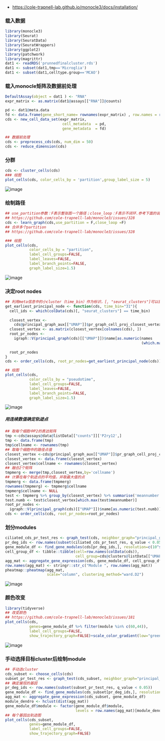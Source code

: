 - https://cole-trapnell-lab.github.io/monocle3/docs/installation/
### 载入数据
```r
library(monocle3)
library(Seurat)
library(SeuratData)
library(SeuratWrappers)
library(ggplot2)
library(patchwork)
library(magrittr)
dat1 <- readRDS('prunnedfinalcluster.rds')
dat1 <- subset(dat1,tmp=='Microglia')
dat1 <- subset(dat1,celltype.group=='MCAO')
```
### 载入monocle矩阵及数据前处理
```r
DefaultAssay(object = dat1 ) <- "RNA"
expr_matrix <- as.matrix(dat1@assays[["RNA"]]@counts)

pd <- dat1@meta.data
fd <- data.frame(gene_short_name= rownames(expr_matrix) , row.names = rownames(expr_matrix))
cds <- new_cell_data_set(expr_matrix, 
                          cell_metadata  = pd, 
                          gene_metadata  = fd)

## 数据前处理
cds <- preprocess_cds(cds, num_dim = 50)
cds <- reduce_dimension(cds)
```
### 分群
```r
cds <- cluster_cells(cds)
### 绘图
plot_cells(cds, color_cells_by = 'partition',group_label_size = 5)
```
![image](https://user-images.githubusercontent.com/41554601/202502404-4300d985-891e-43f6-8daa-50adcb630af6.png)


### 绘制路径
```r
## use_partition参数：F表示整张图一个路径；close_loop：F表示不闭环.参考下面的说明
## https://github.com/cole-trapnell-lab/monocle3/issues/328
cds <- learn_graph(cds,use_partition = F,close_loop =F)
## 合并多个partition
## https://github.com/cole-trapnell-lab/monocle3/issues/328

### 绘图
plot_cells(cds,
           color_cells_by = "partition",
           label_cell_groups=FALSE,
           label_leaves=FALSE,
           label_branch_points=FALSE,
           graph_label_size=1.5)
```
![image](https://user-images.githubusercontent.com/41554601/202502445-fc2fc2d3-ab7a-4214-b8b5-fa4af3999ba2.png)

### 决定root nodes
```r
## 利用meta信息中的小cluster（time_bin）作为标识，[, "seurat_clusters"]可以目标信息
get_earliest_principal_node <- function(cds, time_bin="31"){
  cell_ids <- which(colData(cds)[, "seurat_clusters"] == time_bin)
  
  closest_vertex <-
    cds@principal_graph_aux[["UMAP"]]$pr_graph_cell_proj_closest_vertex
  closest_vertex <- as.matrix(closest_vertex[colnames(cds), ])
  root_pr_nodes <-
    igraph::V(principal_graph(cds)[["UMAP"]])$name[as.numeric(names
                                                              (which.max(table(closest_vertex[cell_ids,]))))]
  
  root_pr_nodes
}
cds <- order_cells(cds, root_pr_nodes=get_earliest_principal_node(cds))

## 绘图
plot_cells(cds,
           color_cells_by = "pseudotime",
           label_cell_groups=FALSE,
           label_leaves=FALSE,
           label_branch_points=FALSE,
           graph_label_size=1.5)
```
![image](https://user-images.githubusercontent.com/41554601/202502546-a2af039a-57eb-4fdb-9859-6eb4c241841b.png)

##### 用连续数值确定轨迹点
```r
## 取每个细胞中P2的表达矩阵
tmp <-cds@assays@data@listData[["counts"]]['P2ry12',]
tmp <- data.frame(tmp)
tmp$cellname <- rownames(tmp)
## 取每个细胞中的路径点值
closest_vertex <-cds@principal_graph_aux[["UMAP"]]$pr_graph_cell_proj_closest_vertex
closest_vertex <- data.frame(closest_vertex)
closest_vertex$cellname <- rownames(closest_vertex)
## 融合2个矩阵
tmpmerg <- merge(tmp,closest_vertex,by='cellname')
## 计算在每个轨迹点的平均值，并取最大值的点
tmpmerg <- data.frame(tmpmerg)
rownames(tmpmerg) <- tmpmerg$cellname
tmpmerg$cellname <- NULL
test <- tmpmerg %>% group_by(closest_vertex) %>% summarise('meannumber'=mean(tmp))
test.numb <- test$closest_vertex[which.max(test$meannumber)]
root_pr_nodes <-
  igraph::V(principal_graph(cds)[["UMAP"]])$name[as.numeric(test.numb)]
cds <- order_cells(cds, root_pr_nodes=root_pr_nodes)
```

### 划分modules
```r
ciliated_cds_pr_test_res <- graph_test(cds, neighbor_graph="principal_graph", cores=8)
pr_deg_ids <- row.names(subset(ciliated_cds_pr_test_res, q_value < 0.05))
gene_module_df <- find_gene_modules(cds[pr_deg_ids,], resolution=c(10^seq(-6,-1)))
cell_group_df <- tibble::tibble(cell=row.names(colData(cds)), 
                                cell_group=cds@clusters@listData[["UMAP"]][["clusters"]])
agg_mat <- aggregate_gene_expression(cds, gene_module_df, cell_group_df)
row.names(agg_mat) <- stringr::str_c("Module ", row.names(agg_mat))
pheatmap::pheatmap(agg_mat,
                   scale="column", clustering_method="ward.D2")
```
![image](https://user-images.githubusercontent.com/41554601/202597203-b1135bc5-48c2-4f7c-ba79-42ebd1a655e8.png)

### 颜色改变
```r
library(tidyverse)
## 改变颜色
## https://github.com/cole-trapnell-lab/monocle3/issues/181
plot_cells(cds,
           genes=gene_module_df %>% filter(module %in% c(60,44)),
           label_cell_groups=FALSE,
           show_trajectory_graph=FALSE)+scale_color_gradient(low="green", high="red")
```
![image](https://user-images.githubusercontent.com/41554601/202597190-76e34a57-8540-4441-a2b2-a0a10efcc2ce.png)

### 手动选择目标cluster后绘制module
```r
## 手动选cluster
cds_subset <- choose_cells(cds)
subset_pr_test_res <- graph_test(cds_subset, neighbor_graph="principal_graph", cores=4)
## 确定展现的基因
pr_deg_ids <- row.names(subset(subset_pr_test_res, q_value < 0.05))
gene_module_df <- find_gene_modules(cds_subset[pr_deg_ids,], resolution=0.001)
agg_mat <- aggregate_gene_expression(cds_subset, gene_module_df)
module_dendro <- hclust(dist(agg_mat))
gene_module_df$module <- factor(gene_module_df$module, 
                                levels = row.names(agg_mat)[module_dendro$order])
## 每个基因出轨迹图
plot_cells(cds_subset,
           genes=gene_module_df,
           label_cell_groups=FALSE,
           show_trajectory_graph=FALSE)
```
